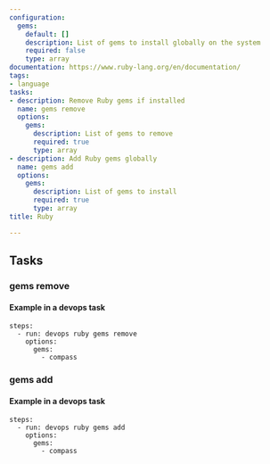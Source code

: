 ```yaml
---
configuration:
  gems:
    default: []
    description: List of gems to install globally on the system
    required: false
    type: array
documentation: https://www.ruby-lang.org/en/documentation/
tags:
- language
tasks:
- description: Remove Ruby gems if installed
  name: gems remove
  options:
    gems:
      description: List of gems to remove
      required: true
      type: array
- description: Add Ruby gems globally
  name: gems add
  options:
    gems:
      description: List of gems to install
      required: true
      type: array
title: Ruby

---
```


## Tasks
### gems remove

#### Example in a devops task

    steps:
      - run: devops ruby gems remove
        options:
          gems:
            - compass

### gems add

#### Example in a devops task

    steps:
      - run: devops ruby gems add
        options:
          gems:
            - compass
